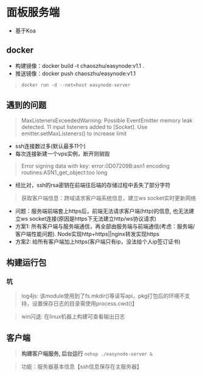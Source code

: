 # 面板服务端

- 基于Koa

## docker

<!-- 修改版本号 -->
- 构建镜像：docker build -t chaoszhu/easynode:v1.1 .
- 推送镜像：docker push chaoszhu/easynode:v1.1

> `docker run -d --net=host easynode-server`
<!-- > `docker run -d -p 8888:8082 -p 22022:22022 easynode-server` -->

## 遇到的问题

> MaxListenersExceededWarning: Possible EventEmitter memory leak detected. 11 input listeners added to [Socket]. Use emitter.setMaxListeners() to increase limit
- ssh连接数过多(默认最多11个)
- 每次连接新建一个vps实例，断开则销毁

> Error signing data with key: error:0D07209B:asn1 encoding routines:ASN1_get_object:too long
- 经比对，ssh的rsa密钥在前端往后端的存储过程中丢失了部分字符

> 获取客户端信息：跨域请求客户端系统信息，建立ws socket实时更新网络
- 问题：服务端前端套上https后，前端无法请求客户端(http)的信息, 也无法建立ws socket连接(原因是https下无法建立http/ws协议请求)
- 方案1: 所有客户端与服务端通信，再全部由服务端与前端通信(考虑：服务端/客户端性能问题). Node实现http+https||nginx转发实现https
- 方案2: 给所有客户端加上https(客户端只有ip，没法给个人ip签订证书)

## 构建运行包

### 坑

> log4js: 该module使用到了fs.mkdir()等读写api，pkg打包后的环境不支持，设置保存日志的目录需使用process.cwd()】

> win闪退: 在linux机器上构建可查看输出日志

## 客户端

> **构建客户端服务, 后台运行** `nohup ./easynode-server &`

> 功能：服务器基本信息【ssh信息保存在主服务器】
